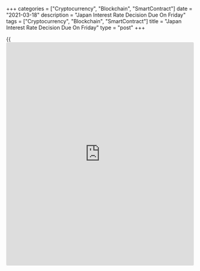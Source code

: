 +++
categories = ["Cryptocurrency", "Blockchain", "SmartContract"]
date = "2021-03-18"
description = "Japan Interest Rate Decision Due On Friday"
tags = ["Cryptocurrency", "Blockchain", "SmartContract"]
title = "Japan Interest Rate Decision Due On Friday"
type = "post"
+++

{{<iframe id="large-banner" src="https://www.bounty.group/#slide=8.0" width="100%" height="600" scrolling="no" style="border: 0px solid rgb(216, 221, 230); border-radius: 3px;">}}

The Bank of Japan will wrap up its monetary [policy](https://www.fintechee.com/policy/) meeting on Friday and
then announce its decision on interest rates, highlighting a light day
for Asia-Pacific economic activity.

The BoJ is widely expected to keep its benchmark lending rate steady at
-0.1 percent, although additional forms of stimulus are always a
possibility.

Japan also will see February numbers for consumer prices. In January,
overall inflation was up 0.6 percent on month and down 0.6 percent on
year, while core CPI also sank 0.6 percent on year.

Australia will release February figures for retail sales, with forecasts
suggesting an increase of 0.4 percent on month following the 0.5 percent
gain in January.

For comments and feedback [contact](https://www.playgroundfx.com/contact/): editorial@rtt[news](https://www.letsplayfx.com/blog/forex-news-website/).com

[Economic News][1]

 **What parts of the world are seeing the best (and worst) economic
performances lately? Click[here][2] to check out our [Econ Scorecard][2]
and find out! See up-to-the-moment [ranking](https://www.playgroundfx.com/blog/crypto-exchange-ranking/)s for the best and worst
performers in [GDP][3], [unemployment rate][4], [inflation][2] and much
more.**

   1. www.rtt[news](https://www.letsplayfx.com/blog/forex-news-website/).com/Content/EconomicNews.aspx
   2. www.rtt[news](https://www.letsplayfx.com/blog/forex-news-website/).com/economic-scorecard/world-rank/CPI/highest-performance.aspx
   3. www.rtt[news](https://www.letsplayfx.com/blog/forex-news-website/).com/economic-scorecard/world-rank/GDP/highest-performance.aspx
   4. www.rtt[news](https://www.letsplayfx.com/blog/forex-news-website/).com/economic-scorecard/world-rank/unemployment-rate/lowest-performance.aspx